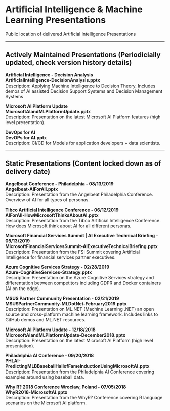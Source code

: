 # Artificial Intelligence & Machine Learning Presentations
Public location of delivered Artificial Intelligence Presentations

---
## Actively Maintained Presentations (Periodicially updated, check version history details)

**Artificial Intelligence - Decision Analysis**
<br>
**ArtificialIntelligence-DecisionAnalysis.pptx**
<br>
Description: Applying Machine Intelligence to Decision Theory.  Includes demos of AI assisted Decision Support Systems and Decision Management Systems

**Microsoft AI Platform Update**
<br>
**MicrosoftAIandMLPlatformUpdate.pptx**
<br>
Description: Presentation on the latest Microsoft AI Platform features (high level presentation).

**DevOps for AI**
<br>
**DevOPs for AI.pptx**
<br>
Description: CI/CD for Models for application developers + data scientists.

---
## Static Presentations (Content locked down as of delivery date)

**Angelbeat Conference - Philadelphia - 08/13/2019**
<br>
**Angelbeat-AIForAll.pptx**
<br>
Description: Presentation from the Angelbeat Philadelphia Conference.  Overview of AI for all types of personas.

**Tibco Artificial Intelligence Conference - 06/12/2019**
<br>
**AIForAll-HowMicrosoftThinksAboutAI.pptx**
<br>
Description: Presentation from the Tibco Artificial Intelligence Conference.  How does Microsoft think about AI for all different personas.

**Microsoft Financial Services Summit | AI Executive Technical Briefing - 05/13/2019**
<br>
**MicrosoftFinancialServicesSummit-AIExecutiveTechnicalBriefing.pptx**
<br>
Description: Presentation from the FSI Summit covering Artificial Intelligence for financial services partner executives.

**Azure Cognitive Services Strategy - 02/28/2019**
<br>
**Azure-CognitiveServices-Strategy.pptx**
<br>
Description: Presentation on the Azure Cognitive Services strategy and differentation between competitors including GDPR and Docker containers (AI on the edge).

**MSUS Partner Community Presentation - 02/21/2019**
<br>
**MSUSPartnerCommunity-MLDotNet-February2019.pptx**
<br>
Description: Presentation on ML.NET (Machine Learning .NET) an open source and cross-platform machine learning framework.  Includes links to GitHub demos and ML.NET resources.

**Microsoft AI Platform Update - 12/18/2018**
<br>
**MicrosoftAIandMLPlatformUpdate-December2018.pptx**
<br>
Description: Presentation on the latest Microsoft AI Platform (high level presentation).

**Philadelphia AI Conference - 09/20/2018**
<br>
**PHLAI-PredictingMLBBaseballHallofFameInductionUsingMicrosoftAI.pptx**
<br>
Description: Presentation from the Philadelphia AI Conference covering examples around using baseball data.

**Why R? 2018 Conference Wroclaw, Poland - 07/05/2018**
<br>
**WhyR2018-MicrosoftAI.pptx**
<br>
Description: Presentation from the WhyR? Conference covering R language scenarios on the Microsoft AI platform.
